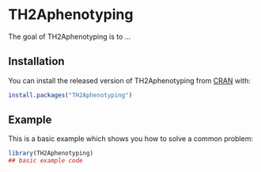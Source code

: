 
# TH2Aphenotyping

<!-- badges: start -->
<!-- badges: end -->

The goal of TH2Aphenotyping is to ...

## Installation

You can install the released version of TH2Aphenotyping from [CRAN](https://CRAN.R-project.org) with:

``` r
install.packages("TH2Aphenotyping")
```

## Example

This is a basic example which shows you how to solve a common problem:

``` r
library(TH2Aphenotyping)
## basic example code
```

